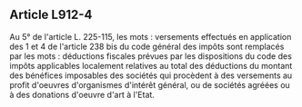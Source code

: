 Article L912-4
----
Au 5° de l'article L. 225-115, les mots : versements effectués en application
des 1 et 4 de l'article 238 bis du code général des impôts sont remplacés par
les mots : déductions fiscales prévues par les dispositions du code des impôts
applicables localement relatives au total des déductions du montant des
bénéfices imposables des sociétés qui procèdent à des versements au profit
d'oeuvres d'organismes d'intérêt général, ou de sociétés agréées ou à des
donations d'oeuvre d'art à l'Etat.
